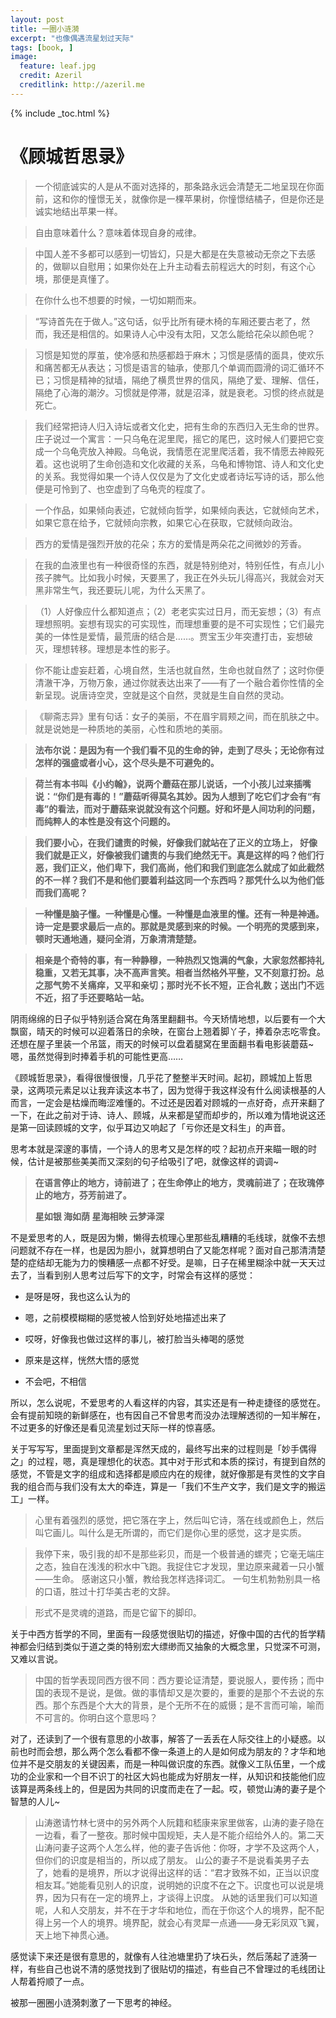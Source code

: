 ```yaml
---
layout: post
title: 一圈小涟漪
excerpt: "也像偶遇流星划过天际"
tags: [book, ]
image:
  feature: leaf.jpg
  credit: Azeril
  creditlink: http://azeril.me
---
```


{% include _toc.html %}

# 《顾城哲思录》

> 一个彻底诚实的人是从不面对选择的，那条路永远会清楚无二地呈现在你面前，这和你的憧憬无关，就像你是一棵苹果树，你憧憬结橘子，但是你还是诚实地结出苹果一样。

> 自由意味着什么？意味着体现自身的戒律。

> 中国人差不多都可以感到一切皆幻，只是大都是在失意被动无奈之下去感的，做聊以自慰用；如果你处在上升主动看去前程远大的时刻，有这个心境，那便是真懂了。

> 在你什么也不想要的时候，一切如期而来。

> “写诗首先在于做人。”这句话，似乎比所有硬木椅的车厢还要古老了，然而，我还是相信的。如果诗人心中没有太阳，又怎么能给花朵以颜色呢？

> 习惯是知觉的厚茧，使冷感和热感都趋于麻木；习惯是感情的面具，使欢乐和痛苦都无从表达；习惯是语言的轴承，使那几个单调而圆滑的词汇循环不已；习惯是精神的狱墙，隔绝了横贯世界的信风，隔绝了爱、理解、信任，隔绝了心海的潮汐。习惯就是停滞，就是沼泽，就是衰老。习惯的终点就是死亡。

> 我们经常把诗人归入诗坛或者文化史，把有生命的东西归入无生命的世界。庄子说过一个寓言：一只乌龟在泥里爬，摇它的尾巴，这时候人们要把它变成一个乌龟壳放入神殿。乌龟说，我情愿在泥里爬活着，我不情愿去神殿死着。这也说明了生命创造和文化收藏的关系，乌龟和博物馆、诗人和文化史的关系。我觉得如果一个诗人仅仅是为了文化史或者诗坛写诗的话，那么他便是可怜到了、也空虚到了乌龟壳的程度了。

> 一个作品，如果倾向表述，它就倾向哲学，如果倾向表达，它就倾向艺术，如果它意在给予，它就倾向宗教，如果它心在获取，它就倾向政治。

> 西方的爱情是强烈开放的花朵；东方的爱情是两朵花之间微妙的芳香。

> 在我的血液里也有一种很奇怪的东西，就是特别绝对，特别任性，有点儿小孩子脾气。比如我小时候，天要黑了，我正在外头玩儿得高兴，我就会对天黑非常生气，我还要玩儿呢，为什么天黑了。

> （1）人好像应什么都知道点；（2）老老实实过日月，而无妄想；（3）有点理想照明。妄想有现实的可实现性，而理想重要的是不可实现性；它们最完美的一体性是爱情，最荒唐的结合是……。贾宝玉少年突遭打击，妄想破灭，理想转移。理想是本性的影子。

> 你不能让虚妄赶着，心境自然，生活也就自然，生命也就自然了；这时你便清澈干净，万物万象，通过你就表达出来了——有了一个融合着你性情的全新呈现。说唐诗空灵，空就是这个自然，灵就是生自自然的灵动。

> 《聊斋志异》里有句话：女子的美丽，不在眉宇肩颊之间，而在肌肤之中。就是说她是一种质地的美丽，心性和质地的美丽。

> **法布尔说：是因为有一个我们看不见的生命的钟，走到了尽头；无论你有过怎样的强盛或者小心，这个尽头是不可避免的。**

> **荷兰有本书叫《小约翰》，说两个蘑菇在那儿说话，一个小孩儿过来插嘴说：“你们是有毒的！”蘑菇听得莫名其妙。因为人想到了吃它们才会有“有毒”的看法，而对于蘑菇来说就没有这个问题。好和坏是人间功利的问题，而纯粹人的本性是没有这个问题的。**

> **我们要小心，在我们谴责的时候，好像我们就站在了正义的立场上， 好像我们就是正义，好像被我们谴责的与我们绝然无干。真是这样的吗？他们行恶，我们正义，他们卑下，我们高尚，他们和我们到底怎么就成了如此截然的不一样？我们不是和他们要着利益这同一个东西吗？那凭什么以为他们低而我们高呢？**

> **一种懂是脑子懂。一种懂是心懂。一种懂是血液里的懂。还有一种是神通。诗一定是要求最后一点的。那就是灵感到来的时候。一个明亮的灵感到来，顿时天通地通，疑问全消，万象清清楚楚。**

> **相亲是个奇特的事，有一种静穆，一种热烈又饱满的气象，大家忽然都持礼稳重，又若无其事，决不高声言笑。相者当然格外平整，又不刻意打扮。总之那气势不关痛痒，又平和亲切；那时光不长不短，正合礼数；送出门不远不近，招了手还要略站一站。**


阴雨绵绵的日子似乎特别适合窝在角落里翻翻书。今天矫情地想，以后要有一个大飘窗，晴天的时候可以迎着落日的余映，在窗台上翘着脚丫子，捧着杂志吃零食。还想在屋子里装一个吊篮，雨天的时候可以盘着腿窝在里面翻书看电影装蘑菇~嗯，虽然觉得到时捧着手机的可能性更高……

《顾城哲思录》，看得很慢很慢，几乎花了整整半天时间。起初，顾城加上哲思录，这两项元素足以让我弃读这本书了，因为觉得于我这样没有什么阅读根基的人而言，一定会是枯燥而晦涩难懂的。不过还是因着对顾城的一点好奇，点开来翻了一下，在此之前对于诗、诗人、顾城，从来都是望而却步的，所以难为情地说这还是第一回读顾城的文字，似乎耳边又响起了「亏你还是文科生」的声音。

思考本就是深邃的事情，一个诗人的思考又是怎样的哎？起初点开来瞄一眼的时候，估计是被那些美美而又深刻的句子给吸引了吧，就像这样的调调~

> **在语言停止的地方，诗前进了；在生命停止的地方，灵魂前进了；在玫瑰停止的地方，芬芳前进了。**
> 
> **星如银 海如荫 星海相映 云梦泽深**

不是爱思考的人，既是因为懒，懒得去梳理心里那些乱糟糟的毛线球，就像不去想问题就不存在一样，也是因为胆小，就算想明白了又能怎样呢？面对自己那清清楚楚的症结却无能为力的懊糟感一点都不好受。是嘛，日子在稀里糊涂中就一天天过去了，当看到别人思考过后写下的文字，时常会有这样的感觉：

* 是呀是呀，我也这么认为的

* 嗯，之前模模糊糊的感觉被人恰到好处地描述出来了

* 哎呀，好像我也做过这样的事儿，被打脸当头棒喝的感觉

* 原来是这样，恍然大悟的感觉

* 不会吧，不相信

所以，怎么说呢，不爱思考的人看这样的内容，其实还是有一种走捷径的感觉在。会有提前知晓的新鲜感在，也有因自己不曾思考而没办法理解透彻的一知半解在，不过更多的好像还是看见流星划过天际一样的惊喜感。

关于写写写，里面提到文章都是浑然天成的，最终写出来的过程则是「妙手偶得之」的过程，嗯，真是理想化的状态。其中对于形式和本质的探讨，有提到自然的感觉，不管是文字的组成和选择都是顺应内在的规律，就好像那是有灵性的文字自我的组合而与我们没有太大的牵连，算是一「我们不生产文字，我们是文字的搬运工」一样。

> 心里有着强烈的感觉，把它落在字上，然后叫它诗，落在线或颜色上，然后叫它画儿。叫什么是无所谓的，而它们是你心里的感觉，这才是实质。

> 我停下来，吸引我的却不是那些彩贝，而是一个极普通的螺壳；它毫无端庄之态，独自在浅浅的积水中飞跑。我捉住它才发现，里边原来藏着一只小蟹——生命。 感谢这只小蟹，教给我怎样选择词汇。 一句生机勃勃别具一格的口语，胜过十打华美古老的文辞。

> 形式不是灵魂的道路，而是它留下的脚印。

关于中西方哲学的不同，里面有一段感觉很贴切的描述，好像中国的古代的哲学精神都会归结到类似于道之类的特别宏大缥缈而又抽象的大概念里，只觉深不可测，又难以言说。

> 中国的哲学表现同西方很不同：西方要论证清楚，要说服人，要传扬；而中国的表现不是说，是做。做的事情却又是次要的，重要的是那个不去说的东西。那个东西是个大大的背景，是个无所不在的威慑；是不言而可喻，喻而不可言的。你明白这个意思吗？

对了，还读到了一个很有意思的小故事，解答了一丢丢在人际交往上的小疑惑。以前也时而会想，那么两个怎么看都不像一条道上的人是如何成为朋友的？才华和地位并不是交朋友的关键因素，而是一种叫做识度的东西。就像义工队伍里，一个成功的企业家和一个目不识丁的社区大妈也能成为好朋友一样，从知识和技能他们应该算是两条线上的，但是因为共同的识度而走在了一起。哎，顿觉山涛的妻子是个智慧的人儿~

> 山涛邀请竹林七贤中的另外两个人阮籍和嵇康来家里做客，山涛的妻子隐在一边看，看了一整夜。那时候中国规矩，夫人是不能介绍给外人的。第二天山涛问妻子这两个人怎么样，他的妻子告诉他：你呀，才学不及这两个人，但你们的识度是相当的，所以成了朋友。 山公的妻子不是说看美男子去了，她看的是境界，所以才说得出这样的话：“君才致殊不如，正当以识度相友耳。”她能看见别人的识度，说明她的识度不在之下。识度也可以说是境界，因为只有在一定的境界上，才谈得上识度。 从她的话里我们可以知道呢，人和人交朋友，并不在于才华和地位，而在于你这个人的境界，配不配得上另一个人的境界。境界配，就会心有灵犀一点通——身无彩凤双飞翼，天上地下神贯心通。

感觉读下来还是很有意思的，就像有人往池塘里扔了块石头，然后荡起了涟漪一样，有些自己也说不清的感觉找到了很贴切的描述，有些自己不曾理过的毛线团让人帮着捋顺了一点。

被那一圈圈小涟漪刺激了一下思考的神经。
